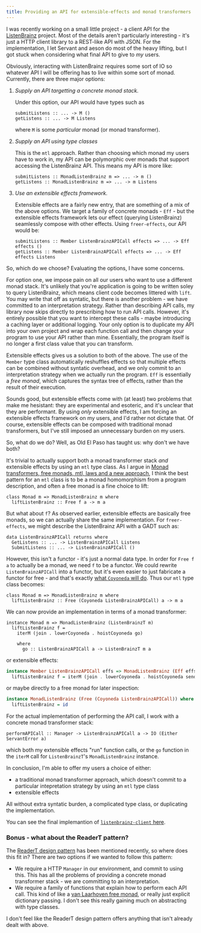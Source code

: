```yaml
---
title: Providing an API for extensible-effects and monad transformers
---
```


I was recently working on a small little project - a client API for the
[ListenBrainz](https://listenbrainz.org) project. Most of the details aren't
particularly interesting - it's just a HTTP client library to a REST-like API
with JSON. For the implementation, I let Servant and aeson do most of the heavy
lifting, but I got stuck when considering what final API to give to *my* users.

Obviously, interacting with ListenBrainz requires some sort of IO so whatever
API I will be offering has to live within some sort of monad. Currently, there
are three major options:

1. *Supply an API targetting a concrete monad stack.*

    Under this option, our API would have types such as
    
    ```
    submitListens :: ... -> M ()
    getListens :: ... -> M Listens
    ```
    
    where `M` is some *particular* monad (or monad transformer).
    
2. *Supply an API using type classes*

    This is the `mtl` approach. Rather than choosing which monad my users have
    to work in, my API can be polymorphic over monads that support accessing the
    ListenBrainz API. This means my API is more like:

    ```
    submitListens :: MonadListenBrainz m => ... -> m ()
    getListens :: MonadListenBrainz m => ... -> m Listens
    ```

3. *Use an extensible effects framework.*

    Extensible effects are a fairly new entry, that are something of a mix of
    the above options. We target a family of concrete monads - `Eff` - but the
    extensible effects framework lets our effect (querying ListenBrainz)
    seamlessly compose with other effects. Using `freer-effects`, our API would
    be:
    
    ```
    submitListens :: Member ListenBrainzAPICall effects => ... -> Eff effects ()
    getListens :: Member ListenBrainzAPICall effects => ... -> Eff effects Listens
    ```

So, which do we choose? Evaluating the options, I have some concerns. 

For option one, we impose pain on all our users who want to use a different
monad stack. It's unlikely that you're application is going to be written soley
to query ListenBrainz, which means client code becomes littered with `lift`. You
may write that off as syntatic, but there is another problem - we have committed
to an interpretation strategy. Rather than describing API calls, my library now
skips directly to prescribing how to run API calls. However, it's entirely
possible that you want to intercept these calls - maybe introducing a caching
layer or additional logging. Your only option is to duplicate my API into your
own project and wrap each function call and then change your program to use
your API rather than mine. Essentially, the program itself is no longer a first
class value that you can transform.

Extensible effects gives us a solution to both of the above. The use of the
`Member` type class automatically reshuffles effects so that multiple effects
can be combined without syntatic overhead, and we only commit to an
interpretation strategy when we actually run the program. `Eff` is essentially a
*free monad*, which captures the syntax tree of effects, rather than the result
of their execution.

Sounds good, but extensible effects come with (at least) two problems that make
me hesistant: they are experimental and esoteric, and it's unclear that they are
performant. By using *only* extensible effects, I am forcing an extensible
effects framework on my users, and I'd rather not dictate that. Of course,
extensible effects can be composed with traditional monad transformers, but I've
still imposed an unnecessary burden on my users.

So, what do we do? Well, as Old El Paso has taught us: why don't we have both?

It's trivial to actually support both a monad transformer stack *and* extensible
effects by using an `mtl` type class. As I argue in [Monad transformers, free
monads, mtl, laws and a new
approach](/posts/2016-01-26-transformers-free-monads-mtl-laws.html), I
think the best pattern for an `mtl` class is to be a monad homomorphism from a
program description, and often a free monad is a fine choice to lift:

```
class Monad m => MonadListenBrainz m where
  liftListenBrainz :: Free f a -> m a
```

But what about `f`? As observed earlier, extensible effects are basically free
monads, so we can actually share the same implementation. For `freer-effects`,
we might describe the ListenBrainz API with a GADT such as:

```
data ListenBrainzAPICall returns where
  GetListens :: ... -> ListenBrainzAPICall Listens
  SubmitListens :: ... -> ListenBrainzAPICall ()
```

However, this isn't a functor - it's just a normal data type. In order for 
`Free f a` to actually be a monad, we need `f` to be a functor. We could rewrite
`ListenBrainzAPICall` into a functor, but it's even easier to just fabricate a
functor for free - and that's exactly [what `Coyoneda` will
do](https://www.reddit.com/r/haskelltil/comments/4ea7er/coyoneda_is_just_the_free_functor/).
Thus our `mtl` type class becomes:

```
class Monad m => MonadListenBrainz m where
  liftListenBrainz :: Free (Coyoneda ListenBrainzAPICall) a -> m a 
```

We can now provide an implementation in terms of a monad transformer:

```
instance Monad m => MonadListenBrainz (ListenBrainzT m)
  liftListenBrainz f =
    iterM (join . lowerCoyoneda . hoistCoyoneda go)

    where
      go :: ListenBrainzAPICall a -> ListenBrainzT m a
```

or extensible effects:

```haskell 
instance Member ListenBrainzAPICall effs => MonadListenBrainz (Eff effs) where
  liftListenBrainz f = iterM (join . lowerCoyoneda . hoistCoyoneda send) f 
```

or maybe directly to a free monad for later inspection:

```haskell
instance MonadListenBrainz (Free (Coyoneda ListenBrainzAPICall)) where
  liftListenBrainz = id
```

For the actual implementation of performing the API call, I work with a concrete
monad transformer stack:

```
performAPICall :: Manager -> ListenBrainzAPICall a -> IO (Either ServantError a)
```

which both my extensible effects "run" function calls, or the `go` function in
the `iterM` call for `ListenBrainzT`'s `MonadListenBrainz` instance.

In conclusion, I'm able to offer my users a choice of either:

* a traditional monad transformer approach, which doesn't commit to a particular
  intepretation strategy by using an `mtl` type class
* extensible effects

All without extra syntatic burden, a complicated type class, or duplicating the
implementation.

You can see the final implemantion of [`listenbrainz-client`
here](https://hackage.haskell.org/package/listenbrainz-client-1.0.1/docs/src/Web-ListenBrainz.html).


### Bonus - what about the ReaderT pattern?

The [ReaderT design
pattern](https://www.fpcomplete.com/blog/2017/06/readert-design-pattern) has
been mentioned recently, so where does this fit in? There are two options if we
wanted to follow this pattern:

* We require a HTTP `Manager` in our environment, and commit to using this. This
  has all the problems of providing a concrete monad transformer stack - we are
  committing to an interpretation.
* We require a family of functions that explain how to perform each API call.
  This kind of like a [van Laarhoven free
  monad](http://r6.ca/blog/20140210T181244Z.html), or really just explicit
  dictionary passing. I don't see this really gaining much on abstracting with
  type classes.
  
I don't feel like the ReaderT design pattern offers anything that isn't already
dealt with above.
